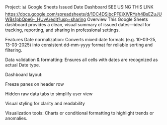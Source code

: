 Project: 📊 Google Sheets Issued Date Dashboard  SEE USING THIS LINK https://docs.google.com/spreadsheets/d/1DC4DSjbcPFEjXlVRYah4BsEZuJUWBs1pbQpe6-_HUvA/edit?usp=sharing
Overview
This Google Sheets dashboard provides a clean, visual summary of issued dates—ideal for tracking, reporting, and sharing in professional settings.

Features
Date normalization: Converts mixed date formats (e.g. 10-03-25, 13-03-2025) into consistent dd-mm-yyyy format for reliable sorting and filtering.

Data validation & formatting: Ensures all cells with dates are recognized as actual Date type.

Dashboard layout:

Freeze panes on header row

Hidden raw data tabs to simplify user view

Visual styling for clarity and readability

Visualization tools: Charts or conditional formatting to highlight trends or anomalies.

